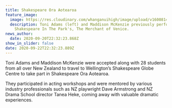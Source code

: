 ```yaml
---
title: Shakespeare Ora Aotearoa
feature_image:
  image: https://res.cloudinary.com/whanganuihigh/image/upload/v1600814392/News/Toni_and_Maddi_at_the_event_use_this.png
  description: Toni Adams (left) and Maddison McKenzie previously performing in
    Shakespeare In The Park's, The Merchant of Venice.
news_author:
  date: 2020-09-20T22:32:23.868Z
show_in_slider: false
date: 2020-09-22T22:32:23.889Z
---
```

Toni Adams and Maddison McKenzie were accepted along with 28 students from all over New Zealand to travel to Wellington’s Shakespeare Globe Centre to take part in Shakespeare Ora Aotearoa.  

They participated in acting workshops and were mentored by various industry professionals such as NZ playwright Dave Armstrong and NZ Drama School director Tanea Heke, coming away with valuable dramatic experiences.

